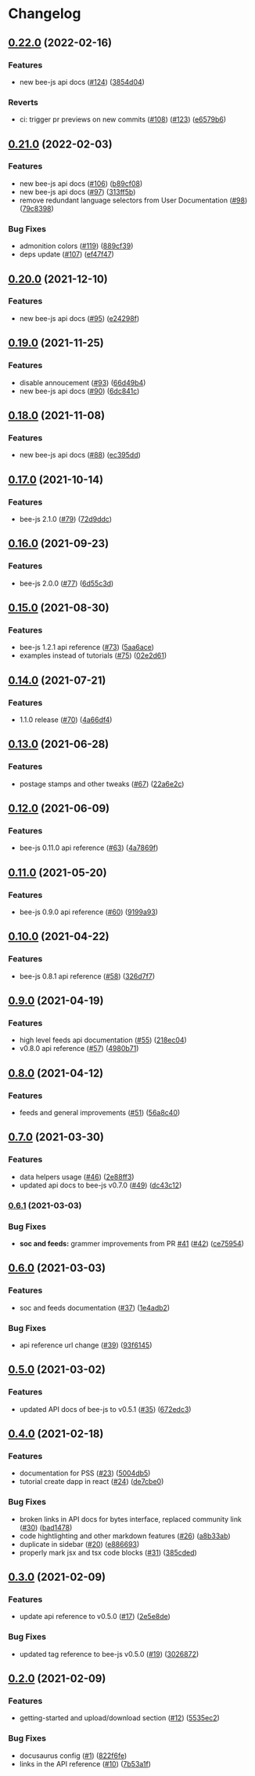 # Changelog

## [0.22.0](https://www.github.com/ethersphere/bee-js-docs/compare/v0.21.0...v0.22.0) (2022-02-16)


### Features

* new bee-js api docs ([#124](https://www.github.com/ethersphere/bee-js-docs/issues/124)) ([3854d04](https://www.github.com/ethersphere/bee-js-docs/commit/3854d04c078dd6efed4381ecbbb97db8f1580ec3))


### Reverts

* ci: trigger pr previews on new commits ([#108](https://www.github.com/ethersphere/bee-js-docs/issues/108)) ([#123](https://www.github.com/ethersphere/bee-js-docs/issues/123)) ([e6579b6](https://www.github.com/ethersphere/bee-js-docs/commit/e6579b6e620f35cd65d71fb43aa66849c09b688a))

## [0.21.0](https://www.github.com/ethersphere/bee-js-docs/compare/v0.20.0...v0.21.0) (2022-02-03)


### Features

* new bee-js api docs ([#106](https://www.github.com/ethersphere/bee-js-docs/issues/106)) ([b89cf08](https://www.github.com/ethersphere/bee-js-docs/commit/b89cf08ef10d272b177c5a30397a9c24072b417c))
* new bee-js api docs ([#97](https://www.github.com/ethersphere/bee-js-docs/issues/97)) ([313ff5b](https://www.github.com/ethersphere/bee-js-docs/commit/313ff5b03e143b54a8f4eccf38c74045fef61c73))
* remove redundant language selectors from User Documentation ([#98](https://www.github.com/ethersphere/bee-js-docs/issues/98)) ([79c8398](https://www.github.com/ethersphere/bee-js-docs/commit/79c8398db888171c9b3aaa2cb176a9fe10753f64))


### Bug Fixes

* admonition colors ([#119](https://www.github.com/ethersphere/bee-js-docs/issues/119)) ([889cf39](https://www.github.com/ethersphere/bee-js-docs/commit/889cf39ae9c1e0114c545fd0a83273278eeacb9c))
* deps update ([#107](https://www.github.com/ethersphere/bee-js-docs/issues/107)) ([ef47f47](https://www.github.com/ethersphere/bee-js-docs/commit/ef47f479d56a3e845bde2b7e400b4a7954729156))

## [0.20.0](https://www.github.com/ethersphere/bee-js-docs/compare/v0.19.0...v0.20.0) (2021-12-10)


### Features

* new bee-js api docs ([#95](https://www.github.com/ethersphere/bee-js-docs/issues/95)) ([e24298f](https://www.github.com/ethersphere/bee-js-docs/commit/e24298f1db91e2016235fa6e72b7813267bf4c7e))

## [0.19.0](https://www.github.com/ethersphere/bee-js-docs/compare/v0.18.0...v0.19.0) (2021-11-25)


### Features

* disable annoucement ([#93](https://www.github.com/ethersphere/bee-js-docs/issues/93)) ([66d49b4](https://www.github.com/ethersphere/bee-js-docs/commit/66d49b49b3e678a9d7c52887907651e39640d453))
* new bee-js api docs ([#90](https://www.github.com/ethersphere/bee-js-docs/issues/90)) ([6dc841c](https://www.github.com/ethersphere/bee-js-docs/commit/6dc841cd35d4a1c08435ff5de4ae57a31e174c41))

## [0.18.0](https://www.github.com/ethersphere/bee-js-docs/compare/v0.17.0...v0.18.0) (2021-11-08)


### Features

* new bee-js api docs ([#88](https://www.github.com/ethersphere/bee-js-docs/issues/88)) ([ec395dd](https://www.github.com/ethersphere/bee-js-docs/commit/ec395dd3d4b3c82cb3238abef1d11b8a97ad85ea))

## [0.17.0](https://www.github.com/ethersphere/bee-js-docs/compare/v0.16.0...v0.17.0) (2021-10-14)


### Features

* bee-js 2.1.0 ([#79](https://www.github.com/ethersphere/bee-js-docs/issues/79)) ([72d9ddc](https://www.github.com/ethersphere/bee-js-docs/commit/72d9ddc964eaf0777bd284613a3ef8729e4422c9))

## [0.16.0](https://www.github.com/ethersphere/bee-js-docs/compare/v0.15.0...v0.16.0) (2021-09-23)


### Features

* bee-js 2.0.0 ([#77](https://www.github.com/ethersphere/bee-js-docs/issues/77)) ([6d55c3d](https://www.github.com/ethersphere/bee-js-docs/commit/6d55c3d24d43403e2c9d82fca258b27f884baa6d))

## [0.15.0](https://www.github.com/ethersphere/bee-js-docs/compare/v0.14.0...v0.15.0) (2021-08-30)


### Features

* bee-js 1.2.1 api reference ([#73](https://www.github.com/ethersphere/bee-js-docs/issues/73)) ([5aa6ace](https://www.github.com/ethersphere/bee-js-docs/commit/5aa6ace5e66ea63b444a19b705abdc03ed95a3f2))
* examples instead of tutorials ([#75](https://www.github.com/ethersphere/bee-js-docs/issues/75)) ([02e2d61](https://www.github.com/ethersphere/bee-js-docs/commit/02e2d61e4272c3aa93673de459b59f8feb911806))

## [0.14.0](https://www.github.com/ethersphere/bee-js-docs/compare/v0.13.0...v0.14.0) (2021-07-21)


### Features

* 1.1.0 release ([#70](https://www.github.com/ethersphere/bee-js-docs/issues/70)) ([4a66df4](https://www.github.com/ethersphere/bee-js-docs/commit/4a66df4d0d4525c5c9da6518121217d311c7ffe2))

## [0.13.0](https://www.github.com/ethersphere/bee-js-docs/compare/v0.12.0...v0.13.0) (2021-06-28)


### Features

* postage stamps and other tweaks ([#67](https://www.github.com/ethersphere/bee-js-docs/issues/67)) ([22a6e2c](https://www.github.com/ethersphere/bee-js-docs/commit/22a6e2ca5b6ea7c9a801fab63a6c339e1831daf1))

## [0.12.0](https://www.github.com/ethersphere/bee-js-docs/compare/v0.11.0...v0.12.0) (2021-06-09)


### Features

* bee-js 0.11.0 api reference ([#63](https://www.github.com/ethersphere/bee-js-docs/issues/63)) ([4a7869f](https://www.github.com/ethersphere/bee-js-docs/commit/4a7869fa06129e97665df76270d95cfc54ec5fb3))

## [0.11.0](https://www.github.com/ethersphere/bee-js-docs/compare/v0.10.0...v0.11.0) (2021-05-20)


### Features

* bee-js 0.9.0 api reference ([#60](https://www.github.com/ethersphere/bee-js-docs/issues/60)) ([9199a93](https://www.github.com/ethersphere/bee-js-docs/commit/9199a93730e3e6c538fe67e03d804ab6bfb8ac11))

## [0.10.0](https://www.github.com/ethersphere/bee-js-docs/compare/v0.9.0...v0.10.0) (2021-04-22)


### Features

* bee-js 0.8.1 api reference ([#58](https://www.github.com/ethersphere/bee-js-docs/issues/58)) ([326d7f7](https://www.github.com/ethersphere/bee-js-docs/commit/326d7f77f39800d448b600ac272a97323ad0bddc))

## [0.9.0](https://www.github.com/ethersphere/bee-js-docs/compare/v0.8.0...v0.9.0) (2021-04-19)


### Features

* high level feeds api documentation ([#55](https://www.github.com/ethersphere/bee-js-docs/issues/55)) ([218ec04](https://www.github.com/ethersphere/bee-js-docs/commit/218ec0428fc5aa82970588f376691dd3b4868d3a))
* v0.8.0 api reference ([#57](https://www.github.com/ethersphere/bee-js-docs/issues/57)) ([4980b71](https://www.github.com/ethersphere/bee-js-docs/commit/4980b716e062b9a5b3fb14b48d62974dadb2dcdf))

## [0.8.0](https://www.github.com/ethersphere/bee-js-docs/compare/v0.7.0...v0.8.0) (2021-04-12)


### Features

* feeds and general improvements ([#51](https://www.github.com/ethersphere/bee-js-docs/issues/51)) ([56a8c40](https://www.github.com/ethersphere/bee-js-docs/commit/56a8c40b89209d1613ce483ae119173ba5894305))

## [0.7.0](https://www.github.com/ethersphere/bee-js-docs/compare/v0.6.1...v0.7.0) (2021-03-30)


### Features

* data helpers usage ([#46](https://www.github.com/ethersphere/bee-js-docs/issues/46)) ([2e88ff3](https://www.github.com/ethersphere/bee-js-docs/commit/2e88ff3f8dda006d8831f8f4a3c310d5c2842262))
* updated api docs to bee-js v0.7.0 ([#49](https://www.github.com/ethersphere/bee-js-docs/issues/49)) ([dc43c12](https://www.github.com/ethersphere/bee-js-docs/commit/dc43c12df4b7857f08f62631047259319d00973e))

### [0.6.1](https://www.github.com/ethersphere/bee-js-docs/compare/v0.6.0...v0.6.1) (2021-03-03)


### Bug Fixes

* **soc and feeds:** grammer improvements from PR [#41](https://www.github.com/ethersphere/bee-js-docs/issues/41) ([#42](https://www.github.com/ethersphere/bee-js-docs/issues/42)) ([ce75954](https://www.github.com/ethersphere/bee-js-docs/commit/ce759543d478212d4364611cc6cc9c4581028341))

## [0.6.0](https://www.github.com/ethersphere/bee-js-docs/compare/v0.5.0...v0.6.0) (2021-03-03)


### Features

* soc and feeds documentation ([#37](https://www.github.com/ethersphere/bee-js-docs/issues/37)) ([1e4adb2](https://www.github.com/ethersphere/bee-js-docs/commit/1e4adb2d3070374d65bde89a20831ff73297a32c))


### Bug Fixes

* api reference url change ([#39](https://www.github.com/ethersphere/bee-js-docs/issues/39)) ([93f6145](https://www.github.com/ethersphere/bee-js-docs/commit/93f61454ad7081da8c1d5f8e6adc9f2d5ce7b147))

## [0.5.0](https://www.github.com/ethersphere/bee-js-docs/compare/v0.4.0...v0.5.0) (2021-03-02)


### Features

* updated API docs of bee-js to v0.5.1 ([#35](https://www.github.com/ethersphere/bee-js-docs/issues/35)) ([672edc3](https://www.github.com/ethersphere/bee-js-docs/commit/672edc38405146721bc7bf42affcb54226aa1005))

## [0.4.0](https://www.github.com/ethersphere/bee-js-docs/compare/v0.3.0...v0.4.0) (2021-02-18)


### Features

* documentation for PSS ([#23](https://www.github.com/ethersphere/bee-js-docs/issues/23)) ([5004db5](https://www.github.com/ethersphere/bee-js-docs/commit/5004db5daf2439546018eb551d0ef9a5c497f2d4))
* tutorial create dapp in react ([#24](https://www.github.com/ethersphere/bee-js-docs/issues/24)) ([de7cbe0](https://www.github.com/ethersphere/bee-js-docs/commit/de7cbe0671805ae0ce522514c96e58f8ebd48462))


### Bug Fixes

* broken links in API docs for bytes interface, replaced community link ([#30](https://www.github.com/ethersphere/bee-js-docs/issues/30)) ([bad1478](https://www.github.com/ethersphere/bee-js-docs/commit/bad1478a1ce54108fc066d53211eb77e5a53304a))
* code hightlighting and other markdown features ([#26](https://www.github.com/ethersphere/bee-js-docs/issues/26)) ([a8b33ab](https://www.github.com/ethersphere/bee-js-docs/commit/a8b33ab9c9f54b008cbece68db81ca1ee94ef1e7))
* duplicate in sidebar ([#20](https://www.github.com/ethersphere/bee-js-docs/issues/20)) ([e886693](https://www.github.com/ethersphere/bee-js-docs/commit/e886693ef0ec02b0acc54aae5d74544d9af1efb6))
* properly mark jsx and tsx code blocks ([#31](https://www.github.com/ethersphere/bee-js-docs/issues/31)) ([385cded](https://www.github.com/ethersphere/bee-js-docs/commit/385cded26a4ceae2f93e99c00b5f58b421816c22))

## [0.3.0](https://www.github.com/ethersphere/bee-js-docs/compare/v0.2.0...v0.3.0) (2021-02-09)


### Features

* update api reference to v0.5.0 ([#17](https://www.github.com/ethersphere/bee-js-docs/issues/17)) ([2e5e8de](https://www.github.com/ethersphere/bee-js-docs/commit/2e5e8de3ab7a27157a4017a445874d84e8c844fc))


### Bug Fixes

* updated tag reference to bee-js v0.5.0 ([#19](https://www.github.com/ethersphere/bee-js-docs/issues/19)) ([3026872](https://www.github.com/ethersphere/bee-js-docs/commit/302687274a3bca3a46eaf5ac93d8a6e2f23876f0))

## [0.2.0](https://www.github.com/ethersphere/bee-js-docs/compare/v0.1.0...v0.2.0) (2021-02-09)


### Features

* getting-started and upload/download section ([#12](https://www.github.com/ethersphere/bee-js-docs/issues/12)) ([5535ec2](https://www.github.com/ethersphere/bee-js-docs/commit/5535ec240b36a3b9a217c6309402363d33172062))


### Bug Fixes

* docusaurus config ([#1](https://www.github.com/ethersphere/bee-js-docs/issues/1)) ([822f6fe](https://www.github.com/ethersphere/bee-js-docs/commit/822f6fe7aa5d09022b26ae1c5df125bb9ee4d3e2))
* links in the API reference ([#10](https://www.github.com/ethersphere/bee-js-docs/issues/10)) ([7b53a1f](https://www.github.com/ethersphere/bee-js-docs/commit/7b53a1fe182a763389777b30ce87f062c71d6123))
